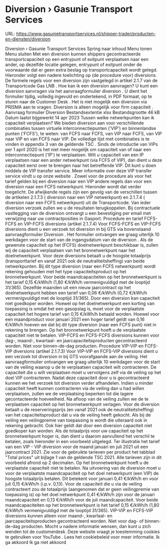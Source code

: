 # Diversion › Gasunie Transport Services

URL: https://www.gasunietransportservices.nl/shipper-trader/producten-en-diensten/diversion

Diversion › Gasunie Transport Services
Spring naar inhoud
Menu tonen
Menu sluiten
Met een
diversion
kunnen shippers gecontracteerde
transportcapaciteit
op een
entrypunt
of
exitpunt
verplaatsen naar een ander, op dezelfde locatie gelegen,
entrypunt
of
exitpunt
onder de voorwaarde dat er geen extra beslag op
transportcapaciteit
wordt gelegd.
Hieronder volgt een nadere toelichting op (de procedure voor) diversions. De formele regels voor een
diversion
zijn vastgelegd in artikel 2.1.7 van de
Transportcode Gas LNB
.
Hoe kan ik een
diversion
aanvragen?
U kunt een
diversion
aanvragen via het aanvraagformulier
diversion
. U dient het formulier tijdig, volledig ingevuld en ondertekend, in PDF formaat, op te sturen naar de
Customer Desk
. Het is niet mogelijk een
diversion
via PRISMA aan te vragen.
Diversion
is alleen mogelijk voor firm
capaciteit
.
Aanvraag formulier Diversion
Bestandsextentie
xlsx
Bestandsgrootte
46 kB
Datum laatst bijgewerkt
14 apr 2023
Tussen welke netwerkpunten kan ik
capaciteit
verplaatsen?
We bieden
diversion
aan voor verschillende combinaties tussen virtuele interconnectiepunten ('VIP') en binnenlandse punten ('FCFS'), te weten: van FCFS naar FCFS, van VIP naar FCFS, van VIP naar VIP en van FCFS naar VIP. De volledige lijst met combinaties is te vinden in appendix 3 van de geldende
TSC
.
Sinds de introductie van
VIPs
per 1 april 2020 is het niet meer mogelijk om
capaciteit
van of naar een
interconnectiepunt
('IP') te verplaatsen. Wilt u
capaciteit
van een IP verplaatsen naar een ander netwerkpunt (via FCFS of VIP), dan dient u deze
capaciteit
eerst over te brengen naar het betreffende VIP. Dit kunt u doen middels de VIP transfer service. Meer informatie over deze VIP transfer service vindt u op
onze website
.
Zowel voor de procedure als voor het tarief gelden bij een
diversion
naar een VIP andere regels dan voor een
diversion
naar een FCFS netwerkpunt. Hieronder wordt dat verder toegelicht. De afwijkende regels zijn een gevolg van de verschillen tussen de artikelen 2.1.7.3 (
diversion
naar een VIP netwerkpunt) en 2.1.7.4 (
diversion
naar een FCFS netwerkpunt) uit de Transportcode.
Van ieder
diversion
verzoek zullen we u de resultaten terugkoppelen. Bij contractuele vastlegging van de
diversion
ontvangt u een bevestiging per email met verwijzing naar uw contractposities in Gasport.
Procedure en tarief FCFS-FCFS en VIP-FCFS diversions (artikel 2.1.7.4)
Voor FCFS-FCFS en VIP-FCFS diversions dient u een verzoek tot
diversion
in bij
GTS
via bovenstaand aanvraagformulier
Diversion
. Het formulier ontvangen we graag uiterlijk 10 werkdagen voor de start van de ingangsdatum van de
diversion
. Als de gewenste
capaciteit
op het (FCFS) doelnetwerkpunt beschikbaar is, zullen wij de
capaciteit
verplaatsen van het bronnetwerkpunt naar het doelnetwerkpunt. Voor deze diversions betaalt u de hoogste totaalprijs (transporttarief en vanaf 2021 ook de neutraliteitsheffing) van beide netwerkpunten. Bij dit type
diversion
(naar een FCFS netwerkpunt) wordt rekening gehouden met het type capaciteitsproduct op het bronnetwerkpunt.
Voor beide maandcapaciteiten op het bronnetwerkpunt is het tarief 0,15 €/kWh/h (1,80 €/kWh/h vermenigvuldigd met de looptijd 31/365). Dezelfde maanden uit een nieuw jaarcontract op het doelnetwerkpunt hebben een tarief van 0,06 €/kWh/h (0,72 €/kWh/h vermenigvuldigd met de looptijd 31/365).
Door een
diversion
kan
capaciteit
niet goedkoper worden. Hoewel op het doelnetwerkpunt een korting van toepassing is omdat het een gasopslag is, moet voor de verplaatste
capaciteit
het hogere tarief van 0,15 €/kWh/h betaald worden.
Hoewel voor een maandproduct voor januari 2021 een hoger tarief geldt van 0,16 €/kWh/h hoeven we dat bij dit type
diversion
(naar een FCFS punt) niet in rekening te brengen.
Op het bronnetwerkpunt hoeft u de verplaatste
capaciteit
niet te betalen.
VIP-FCFS en FCFS-FCFS diversions kunnen voor dag-, maand-, kwartaal- en jaarcapaciteitsproducten gecontracteerd worden. Niet voor binnen-de-dag producten.
Procedure VIP-VIP en FCFS-VIP diversions (artikel 2.1.7.3)
Voor VIP-VIP en FCFS-VIP diversions dient u een verzoek tot
diversion
in bij
GTS
voorafgaande aan de veiling. Het aanvraagformulier ontvangen we graag uiterlijk 10 werkdagen voor de start van de veiling waarop u de te verplaatsen
capaciteit
wilt contracteren. De
capaciteit
die u wilt verplaatsen moet u vervolgens zelf via de veiling op het doel VIP contracteren. Nadat deze
capaciteit
door u is gecontracteerd kunnen we het verzoek tot
diversion
verder afhandelen. Indien u minder
capaciteit
heeft kunnen contracteren via de veiling dan u had willen verplaatsen, zullen we de verplaatsing beperken tot die lagere gecontacteerde hoeveelheid.
Na afloop van de veiling zullen we de te verplaatsen
capaciteit
op het bronnetwerkpunt verlagen. Voor de
diversion
betaalt u de reserveringsprijs (en vanaf 2021 ook de neutraliteitsheffing) van het capaciteitsproduct dat u via de veiling heeft gekocht. Als bij de veiling een veilingpremie van toepassing is wordt die uiteraard ook in rekening gebracht. Ook hier geldt dat door een
diversion
capaciteit
niet goedkoper kan worden. Als de totaalprijs voor uw
capaciteit
op het bronnetwerkpunt hoger is, dan dient u daarom aanvullend het verschil te betalen, zoals hieronder in een voorbeeld uitgelegd.
Ter illustratie het tarief van een VIP - VIP
diversion
voor de maand januari en juli 2021 uit een jaarcontract 2021. Zie voor de gebruikte tarieven per product het tabblad "Total prices" uit bijlage 1 van de geldende TSC 2021. Alle tarieven zijn in dit voorbeeld afrond op 2 decimalen.
Op het bronnetwerkpunt hoeft u de verplaatste
capaciteit
niet te betalen.
Na uitvoering van de
diversion
moet u voor de verplaatste maandcapaciteit op het doel netwerkpunt (een VIP) de hoogste totaalprijs betalen. Dit betekent voor januari 0,41 €/kWh/h en voor juli 0,15 €/kWh/h (i.p.v. 0,13).
Voor de
capaciteit
die u via de veiling contracteert zou de totaalprijs (aangenomen dat er geen veilingpremie van toepassing is) op het doel netwerkpunt 0,41 €/kWh/h zijn voor de januari maandcapaciteit en 0,13 €/kWh/h voor de juli maandcapaciteit.
Voor beide maandcapaciteiten op het bronnetwerkpunt is het tarief 0,15 €/kWh/h (1,80 €/kWh/h vermenigvuldigd met de looptijd 31/365).
VIP-VIP en FCFS-VIP diversions kunnen alleen voor maand-, kwartaal- en jaarcapaciteitsproducten gecontracteerd worden. Niet voor dag- of binnen-de-dag producten.
Mocht u nadere informatie wensen, dan kunt u zich wenden tot de customerdesk.
Deze website vraagt je toestemming cookies te gebruiken voor
YouTube
. Lees het
cookiebeleid
voor meer informatie.
Ik ga akkoord
Ik ga niet akkoord